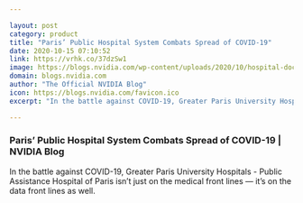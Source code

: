 ```yaml
---

layout: post
category: product
title: "Paris’ Public Hospital System Combats Spread of COVID-19"
date: 2020-10-15 07:10:52
link: https://vrhk.co/37dzSw1
image: https://blogs.nvidia.com/wp-content/uploads/2020/10/hospital-doctors-GettyImages.jpg
domain: blogs.nvidia.com
author: "The Official NVIDIA Blog"
icon: https://blogs.nvidia.com/favicon.ico
excerpt: "In the battle against COVID-19, Greater Paris University Hospitals - Public Assistance Hospital of Paris isn’t just on the medical front lines — it’s on the data front lines as well."

---
```


### Paris’ Public Hospital System Combats Spread of COVID-19 | NVIDIA Blog

In the battle against COVID-19, Greater Paris University Hospitals - Public Assistance Hospital of Paris isn’t just on the medical front lines — it’s on the data front lines as well.